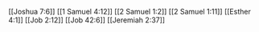 [[Joshua 7:6]]
[[1 Samuel 4:12]]
[[2 Samuel 1:2]]
[[2 Samuel 1:11]]
[[Esther 4:1]]
[[Job 2:12]]
[[Job 42:6]]
[[Jeremiah 2:37]]
